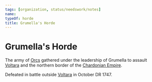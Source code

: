 ```yaml
---
tags: [organization, status/needswork/notes]
name:
typeOf: horde
title: Grumella's Horde
---
```

# Grumella's Horde

The army of [Orcs](<../../species/children-of-the-embodied-gods/orcs/orcs.md>) gathered under the leadership of Grumella to assault [Voltara](<../../gazetteer/west-coast/chardonian-empire/northern-frontier/voltara.md>) and the northern border of the [Chardonian Empire](<../../gazetteer/west-coast/chardonian-empire/chardonian-empire.md>). 

Defeated in battle outside [Voltara](<../../gazetteer/west-coast/chardonian-empire/northern-frontier/voltara.md>) in October DR 1747. 